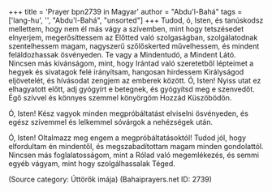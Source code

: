 +++
title = 'Prayer bpn2739 in Magyar'
author = "Abdu'l-Bahá"
tags = ['lang-hu', '', "Abdu'l-Bahá", "unsorted"]
+++
Tudod, ó, Isten, és tanúskodsz mellettem, hogy nem él más vágy a szívemben, mint hogy tetszésedet elnyerjem, megerősíttessem az Előtted való szolgaságban, szolgálatodnak szentelhessem magam, nagyszerű szőlőskerted művelhessem, és mindent feláldozhassak ösvényeden. Te vagy a Mindentudó, a Mindent Látó. Nincsen más kívánságom, mint, hogy Irántad való szeretetből lépteimet a hegyek és sivatagok felé irányítsam, hangosan hirdessem Királyságod eljövetelét, és hívásodat zengjem az emberek között. Ó, Isten! Nyiss utat ez elhagyatott előtt, adj gyógyírt e betegnek, és gyógyítsd meg e szenvedőt. Égő szívvel és könnyes szemmel könyörgöm Hozzád Küszöbödön.

Ó, Isten! Kész vagyok minden megpróbáltatást elviselni ösvényeden, és egész szívemmel és lelkemmel sóvárgok a nehézségek után.

Ó, Isten! Oltalmazz meg engem a megpróbáltatásoktól! Tudod jól, hogy elfordultam én mindentől, és megszabadítottam magam minden gondolattól. Nincsen más foglalatosságom, mint a Rólad való megemlékezés, és semmi egyéb vágyam, mint hogy szolgálhassalak Téged.

(Source category: Úttörők imája)
(Bahaiprayers.net ID: 2739)

